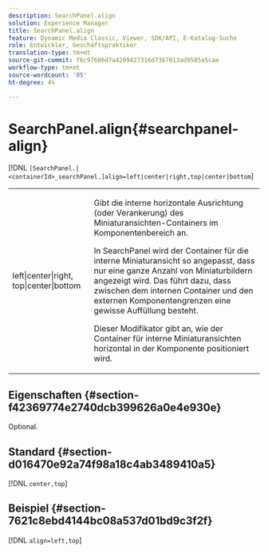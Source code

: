 ```yaml
---
description: SearchPanel.align
solution: Experience Manager
title: SearchPanel.align
feature: Dynamic Media Classic, Viewer, SDK/API, E-Katalog-Suche
role: Entwickler, Geschäftspraktiker
translation-type: tm+mt
source-git-commit: f6c97606d7a4209427316d7367013ad9585a5cae
workflow-type: tm+mt
source-wordcount: '85'
ht-degree: 4%

---
```



# SearchPanel.align{#searchpanel-align}

[!DNL `[SearchPanel.|<containerId>_searchPanel.]align=left|center|right,top|center|bottom`]

<table id="table_2B109D2F91E64B5382B31921C3780FA5"> 
 <tbody> 
  <tr> 
   <td colname="col1"> <p><span class="codeph"> left|center|right, top|center|bottom</span> </p> </td> 
   <td colname="col2"> <p> Gibt die interne horizontale Ausrichtung (oder Verankerung) des Miniaturansichten-Containers im Komponentenbereich an. </p> <p>In SearchPanel wird der Container für die interne Miniaturansicht so angepasst, dass nur eine ganze Anzahl von Miniaturbildern angezeigt wird. Das führt dazu, dass zwischen dem internen Container und den externen Komponentengrenzen eine gewisse Auffüllung besteht. </p> <p>Dieser Modifikator gibt an, wie der Container für interne Miniaturansichten horizontal in der Komponente positioniert wird. </p> </td> 
  </tr> 
 </tbody> 
</table>

## Eigenschaften {#section-f42369774e2740dcb399626a0e4e930e}

Optional.

## Standard {#section-d016470e92a74f98a18c4ab3489410a5}

[!DNL `center,top`]

## Beispiel {#section-7621c8ebd4144bc08a537d01bd9c3f2f}

[!DNL `align=left,top`]
